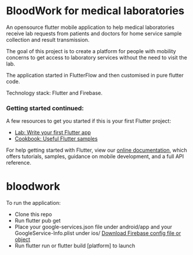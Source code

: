 # BloodWork for medical laboratories

An opensource flutter mobile application to help medical laboratories receive lab requests from patients and doctors for home service sample collection and result transmission.

The goal of this project is to create a platform for people with mobility concerns to get access to laboratory services without the need to visit the lab.

The application started in FlutterFlow and then customised in pure flutter code.

Technology stack: Flutter and Firebase.

### Getting started continued:

A few resources to get you started if this is your first Flutter project:

- [Lab: Write your first Flutter app](https://flutter.dev/docs/get-started/codelab)
- [Cookbook: Useful Flutter samples](https://flutter.dev/docs/cookbook)

For help getting started with Flutter, view our
[online documentation](https://flutter.dev/docs), which offers tutorials,
samples, guidance on mobile development, and a full API reference.

# bloodwork

To run the application:
- Clone this repo 
- Run flutter pub get
- Place your google-services.json file under android/app and your GoogleService-Info.plist under ios/ [Download Firebase config file or object](https://support.google.com/firebase/answer/7015592?hl=en#zippy=%2Cin-this-article)
- Run flutter run or flutter build [platform] to launch
